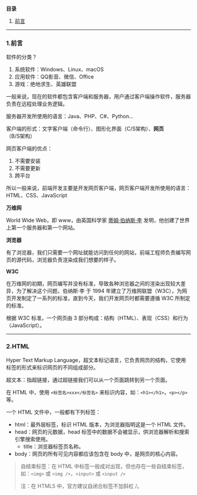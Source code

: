 **目录**

1. [前言](#1前言)





---

### 1.前言

软件的分类？

1. 系统软件：Windows、Linux、macOS
2. 应用软件：QQ影音、微信、Office
3. 游戏：绝地求生、英雄联盟

一般来说，现在的软件都包含客户端和服务器，用户通过客户端操作软件，服务器负责在远程处理业务逻辑。

服务器开发所使用的语言：Java、PHP、C#、Python...

客户端的形式：文字客户端（命令行）、图形化界面（C/S架构）、**网页**（B/S架构）

网页客户端的优点：

1. 不需要安装
2. 不需要更新
3. 跨平台

所以一般来说，前端开发主要是开发网页客户端，网页客户端开发所使用的语言：HTML、CSS、JavaScript



**万维网**

World Wide Web，即 www，由英国科学家 [蒂姆·伯纳斯·李](https://baike.baidu.com/item/%E8%92%82%E5%A7%86%C2%B7%E4%BC%AF%E7%BA%B3%E6%96%AF%C2%B7%E6%9D%8E/) 发明，他创建了世界上第一个服务器和第一个网站。



**浏览器**

有了浏览器，我们只需要一个网址就能访问到任何的网站，前端工程师负责编写网页的源代码，浏览器负责渲染成我们想要的样子。



**W3C**

在万维网的初期，网页编写并没有标准，导致各种浏览器之间的渲染出现较大差异，为了解决这个问题，伯纳斯·李 于 1994 年建立了万维网联盟（W3C），为网页开发制定了一系列的标准，直到今天，我们开发网页时都需要遵循 W3C 所制定的标准。

根据 W3C 标准，一个网页由 3 部分构成：结构（HTML）、表现（CSS）和行为（JavaScript）。



---

### 2.HTML

Hyper Text Markup Language，超文本标记语言，它负责网页的结构，它使用标签的形式来标识网页的不同组成部分。

超文本：指超链接，通过超链接我们可以从一个页面跳转到另一个页面。

在 HTML 中，使用 `<标签名>xxx</标签名>` 来标识内容，如：`<h1></h1>`，`<p></p>` 等。

一个 HTML 文件中，一般都有下列标签：

- html：最外层标签，标识 HTML 版本，为浏览器指明这是一个 HTML 文件。
- head：网页的元数据，head 标签中的数据不会被显示，供浏览器解析和搜索引擎搜索使用。
  - title：浏览器标签页名称。
- body：网页的所有可见内容都应该包含在 body 中，是网页的核心内容。

> 自结束标签：在 HTML 中标签一般成对出现，但也存在一些自结束标签，如：`<img>` 或 `<img />`，`<input>` 或 `<input />`
>
> 注：在 HTML5 中，官方建议自闭合标签不加斜杠 /。

